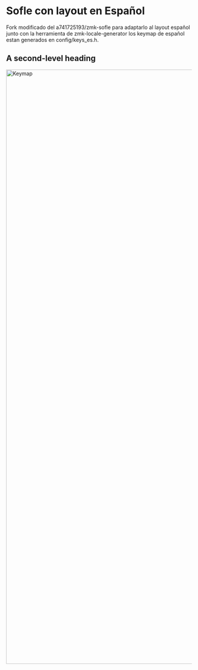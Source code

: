 # Sofle con layout en Español 

Fork modificado del a741725193/zmk-sofle para adaptarlo al layout español junto con la herramienta de zmk-locale-generator los keymap de español estan generados en config/keys_es.h.


## A second-level heading

<img width="984" height="1608" alt="Keymap" src="https://github.com/user-attachments/assets/f7e01917-2528-4f53-a266-4ac982789071" />
